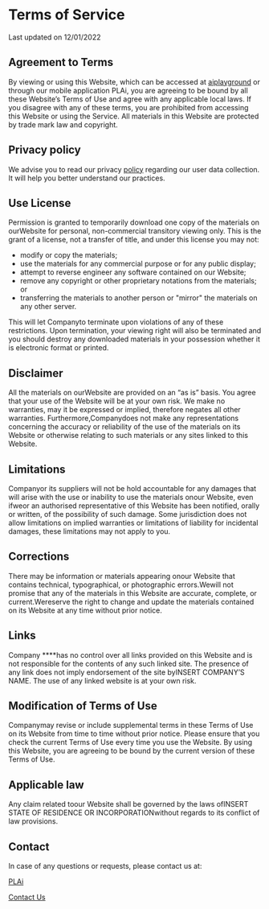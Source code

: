 # Terms of Service

Last updated on 12/01/2022

## Agreement to Terms

By viewing or using this Website, which can be accessed at [aiplayground](https://aiplayground.github.io/PLAiSite/) or through our mobile application PLAi, 
you are agreeing to be bound by all these Website’s Terms of Use and agree with any applicable local laws. 
If you disagree with any of these terms, you are prohibited from accessing this Website or using the Service. 
All materials in this Website are protected by trade mark law and copyright.

## Privacy policy

We advise you to read our privacy [policy](https://www.privacypolicygenerator.info/live.php?token=wHiILkvuM90mBV1ggCUMAiNfI5MnHtbd) 
regarding our user data collection. It will help you better understand our practices.

## Use License

Permission is granted to temporarily download one copy of the materials on ourWebsite for personal, non-commercial transitory viewing only. This is the grant of a license, not a transfer of title, and under this license you may not:

- modify or copy the materials;
- use the materials for any commercial purpose or for any public display; 
- attempt to reverse engineer any software contained on our Website; 
- remove any copyright or other proprietary notations from the materials; or 
- transferring the materials to another person or "mirror" the materials on any other server.

This will let Companyto terminate upon violations of any of these restrictions. Upon termination, your viewing right will also be terminated and you should destroy any downloaded materials in your possession whether it is electronic format or printed.

## Disclaimer
All the materials on ourWebsite are provided on an “as is” basis.  You agree that your use of the Website will be at your own risk. We make no warranties, may it be expressed or implied, therefore negates all other warranties. Furthermore,Companydoes not make any representations concerning the accuracy or reliability of the use of the materials on its Website or otherwise relating to such materials or any sites linked to this Website.
## Limitations
Companyor its suppliers will not be hold accountable for any damages that will arise with the use or inability to use the materials onour Website, even ifweor an authorised representative of this Website has been notified, orally or written, of the possibility of such damage. Some jurisdiction does not allow limitations on implied warranties or limitations of liability for incidental damages, these limitations may not apply to you.
## Corrections
There may be information or materials appearing onour Website that contains technical, typographical, or photographic errors.Wewill not promise that any of the materials in this Website are accurate, complete, or current.Wereserve the right to change and update the materials contained on its Website at any time without prior notice.
## Links
Company ****has no control over all links provided on this Website and is not responsible for the contents of any such linked site. The presence of any link does not imply endorsement of the site byINSERT COMPANY’S NAME. The use of any linked website is at your own risk.
## Modification of Terms of Use
Companymay revise or include supplemental terms in these Terms of Use on its Website from time to time without prior notice. Please ensure that you check the current Terms of Use every time you use the Website. By using this Website, you are agreeing to be bound by the current version of these Terms of Use.
## Applicable law
Any claim related toour Website shall be governed by the laws ofINSERT STATE OF RESIDENCE OR INCORPORATIONwithout regards to its conflict of law provisions.
## Contact
In case of any questions or requests, please contact us at:

[PLAi](https://aiplayground.github.io/PLAiSite/)

[Contact Us](mailto:support@plaiground.cz)


